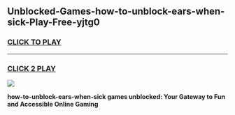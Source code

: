 
## Unblocked-Games-how-to-unblock-ears-when-sick-Play-Free-yjtg0
<h3>
<a href="https://premium76.site?title=how-to-unblock-ears-when-sick&ref=12A">CLICK TO PLAY</a></h3>
<hr>

<h3>
<a href="https://premium76.site?title=how-to-unblock-ears-when-sick&ref=12A">CLICK 2 PLAY</a>
  
</h3>

<a href="https://premium76.site?title=how-to-unblock-ears-when-sick&ref=12A"><img src="https://clearcache.store/games.png"></a>


**how-to-unblock-ears-when-sick games unblocked: Your Gateway to Fun and Accessible Online Gaming**
